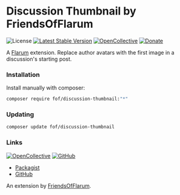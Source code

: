 # Discussion Thumbnail by FriendsOfFlarum

![License](https://img.shields.io/badge/license-MIT-blue.svg) [![Latest Stable Version](https://img.shields.io/packagist/v/fof/discussion-thumbnail.svg)](https://packagist.org/packages/fof/discussion-thumbnail) [![OpenCollective](https://img.shields.io/badge/opencollective-fof-blue.svg)](https://opencollective.com/fof/donate) [![Donate](https://img.shields.io/badge/donate-datitisev-important.svg)](https://datitisev.me/donate)

A [Flarum](http://flarum.org) extension. Replace author avatars with the first image in a discussion's starting post.

### Installation

Install manually with composer:

```sh
composer require fof/discussion-thumbnail:"*"
```

### Updating

```sh
composer update fof/discussion-thumbnail
```

### Links

[![OpenCollective](https://img.shields.io/badge/donate-friendsofflarum-44AEE5?style=for-the-badge&logo=open-collective)](https://opencollective.com/fof/donate) [![GitHub](https://img.shields.io/badge/donate-datitisev-ea4aaa?style=for-the-badge&logo=github)](https://datitisev.me/donate/github)

- [Packagist](https://packagist.org/packages/fof/discussion-thumbnail)
- [GitHub](https://github.com/FriendsOfFlarum/discussion-thumbnail)

An extension by [FriendsOfFlarum](https://github.com/FriendsOfFlarum).
